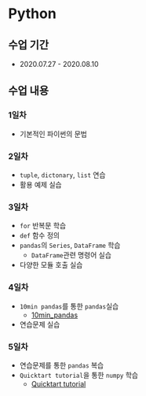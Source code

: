 # Python

## 수업 기간
- 2020.07.27 - 2020.08.10

## 수업 내용
### 1일차
- 기본적인 파이썬의 문법
### 2일차
- `tuple`, `dictonary`, `list` 연습
- 활용 예제 실습
### 3일차
- `for` 반복문 학습
- `def` 함수 정의
- `pandas`의 `Series`, `DataFrame` 학습
  + `DataFrame`관련 명령어 실습
- 다양한 모듈 호출 실습
### 4일차
- `10min pandas`를 통한 `pandas`실습
  + [10min_pandas](https://pandas.pydata.org/pandas-docs/stable/user_guide/10min.html)
- 연습문제 실습
### 5일차
- 연습문제를 통한 `pandas` 복습
- `Quicktart tutorial`을 통한 `numpy` 학습
  + [Quicktart tutorial](https://numpy.org/doc/stable/user/quickstart.html)
